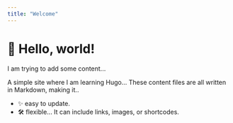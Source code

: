 ```yaml
---
title: "Welcome"
---
```



# 👋 Hello, world!

I am trying to add some content...

A simple site where I am learning Hugo...  These content files are all written in Markdown, making it..

- ✨ easy to update.
- 🛠️ flexible...  It can include links, images, or shortcodes.
